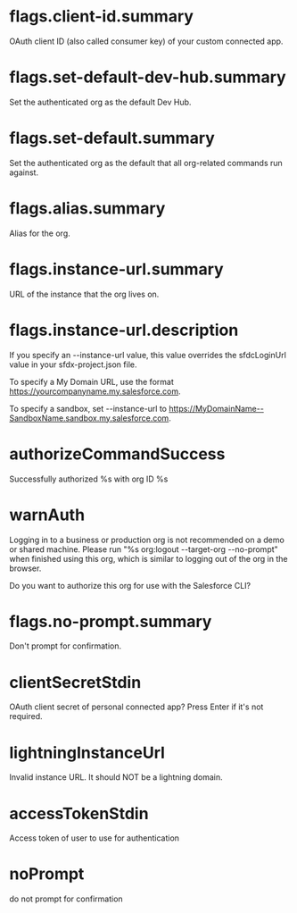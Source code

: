 # flags.client-id.summary

OAuth client ID (also called consumer key) of your custom connected app.

# flags.set-default-dev-hub.summary

Set the authenticated org as the default Dev Hub.

# flags.set-default.summary

Set the authenticated org as the default that all org-related commands run against.

# flags.alias.summary

Alias for the org.

# flags.instance-url.summary

URL of the instance that the org lives on.

# flags.instance-url.description

If you specify an --instance-url value, this value overrides the sfdcLoginUrl value in your sfdx-project.json file.

To specify a My Domain URL, use the format https://yourcompanyname.my.salesforce.com.

To specify a sandbox, set --instance-url to https://MyDomainName--SandboxName.sandbox.my.salesforce.com.

# authorizeCommandSuccess

Successfully authorized %s with org ID %s

# warnAuth

Logging in to a business or production org is not recommended on a demo or shared machine. Please run "%s org:logout --target-org <your username> --no-prompt" when finished using this org, which is similar to logging out of the org in the browser.

Do you want to authorize this org for use with the Salesforce CLI?

# flags.no-prompt.summary

Don't prompt for confirmation.

# clientSecretStdin

OAuth client secret of personal connected app? Press Enter if it's not required.

# lightningInstanceUrl

Invalid instance URL. It should NOT be a lightning domain.

# accessTokenStdin

Access token of user to use for authentication

# noPrompt

do not prompt for confirmation
